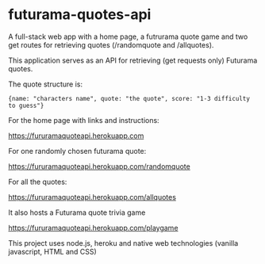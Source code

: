 # futurama-quotes-api
A full-stack web app with a home page, a futrurama quote game and two get routes for retrieving quotes (/randomquote and /allquotes).

This application serves as an API for retrieving (get requests only) Futurama quotes.

The quote structure is:

``{name: "characters name", quote: "the quote", score: "1-3 difficulty to guess"}``

For the home page with links and instructions:

https://fururamaquoteapi.herokuapp.com

For one randomly chosen futurama quote:

https://fururamaquoteapi.herokuapp.com/randomquote

For all the quotes:

https://fururamaquoteapi.herokuapp.com/allquotes

It also hosts a Futurama quote trivia game

https://fururamaquoteapi.herokuapp.com/playgame

This project uses node.js, heroku and native web technologies (vanilla javascript, HTML and CSS)